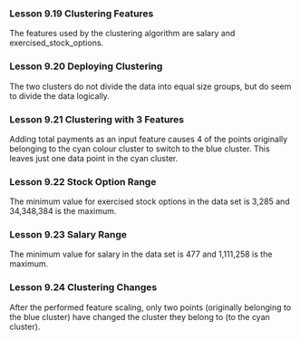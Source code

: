 ### Lesson 9.19 Clustering Features
The features used by the clustering algorithm are salary and exercised_stock_options.

### Lesson 9.20 Deploying Clustering
The two clusters do not divide the data into equal size groups, but do seem to divide the data logically.

### Lesson 9.21 Clustering with 3 Features
Adding total payments as an input feature causes 4 of the points originally belonging to the cyan colour cluster to switch to the blue cluster. This leaves just one data point in the cyan cluster.

### Lesson 9.22 Stock Option Range
The minimum value for exercised stock options in the data set is 3,285 and 34,348,384 is the maximum.

### Lesson 9.23 Salary Range
The minimum value for salary in the data set is 477 and 1,111,258 is the maximum.

### Lesson 9.24 Clustering Changes
After the performed feature scaling, only two points (originally belonging to the blue cluster) have changed the cluster they belong to (to the cyan cluster).
